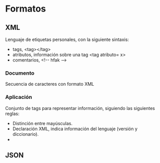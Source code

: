 # Formatos
## XML
Lenguaje de etiquetas personales, con la siguiente sintaxis:
- tags, \<tag>\</tag>
- atributos, información sobre una tag \<tag atributo= x>
- comentarios, \<!-- hfak --\>

### Documento
Secuencia de caracteres con formato XML
### Aplicación
Conjunto de tags para representar  información, siguiendo las siguientes reglas:
- Distinción entre mayúsculas.
- Declaración XML, indica información del lenguaje (versión y diccionario).
- 
## JSON